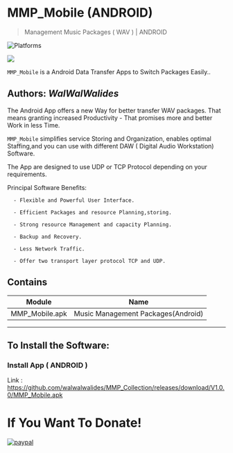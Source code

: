 # MMP_Mobile (ANDROID)
> Management Music Packages ( WAV )  | ANDROID

![Platforms](https://img.shields.io/badge/Supported%20platforms-ANDROID-BLUE.svg)

![](MMP_Mobile.png)

`MMP_Mobile` is a Android Data Transfer Apps to Switch Packages Easily..


**Authors:**  *WalWalWalides*
------

The Android App offers a new Way for better transfer WAV packages. That means granting increased Productivity - That promises more and better Work in less Time.

`MMP_Mobile` simplifies service Storing and Organization, enables optimal Staffing,and you can use with different DAW ( Digital Audio Workstation) Software.

The App are designed to use UDP or TCP Protocol depending on your requirements.




Principal Software Benefits:

      - Flexible and Powerful User Interface.

      - Efficient Packages and resource Planning,storing.

      - Strong resource Management and capacity Planning.      
      
      - Backup and Recovery.
      
      - Less Network Traffic.
      
      - Offer two transport layer protocol TCP and UDP.


    
    


## Contains

| Module | Name | 
| --- | --- |
|MMP_Mobile.apk|Music Management Packages(Android) |


------

## To Install the Software:

### Install App ( ANDROID ) 

Link : https://github.com/walwalwalides/MMP_Collection/releases/download/V1.0.0/MMP_Mobile.apk


# If You Want To Donate!

[![paypal](https://www.paypalobjects.com/en_US/i/btn/btn_donateCC_LG.gif)](https://www.paypal.com/cgi-bin/webscr?cmd=_s-xclick&hosted_button_id=Y79F36A9BGLHS&source=url)


